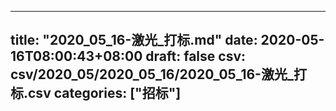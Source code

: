 
---
title: "2020_05_16-激光_打标.md"
date: 2020-05-16T08:00:43+08:00
draft: false
csv: csv/2020_05/2020_05_16/2020_05_16-激光_打标.csv
categories: ["招标"]
---
